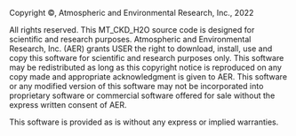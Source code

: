 Copyright &copy;, Atmospheric and Environmental Research, Inc., 2022

All rights reserved. This MT_CKD_H2O source code is designed for scientific and research purposes. Atmospheric and Environmental Research, Inc. (AER) grants USER the right to download, install, use and copy this software for scientific and research purposes only. This software may be redistributed as long as this copyright notice is reproduced on any copy made and appropriate acknowledgment is given to AER. This software or any modified version of this software may not be incorporated into proprietary software or commercial software offered for sale without the express written consent of AER.                                                         

This software is provided as is without any express or implied warranties.
